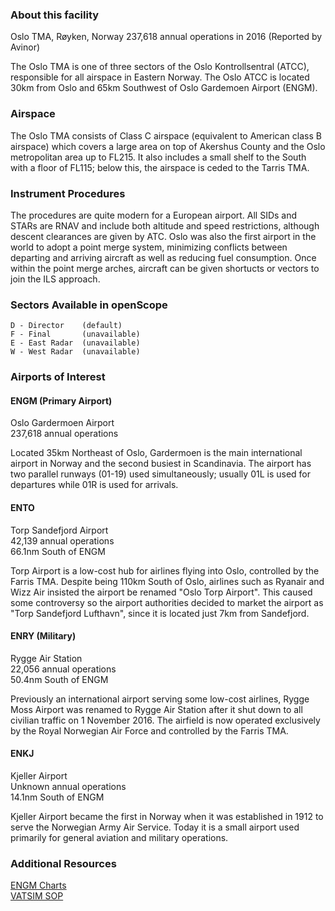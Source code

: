 ### About this facility
Oslo TMA, Røyken, Norway
237,618 annual operations in 2016 (Reported by Avinor)

The Oslo TMA is one of three sectors of the Oslo Kontrollsentral (ATCC), responsible for all airspace in Eastern Norway. The Oslo ATCC is located 30km from Oslo and 65km Southwest of Oslo Gardemoen Airport (ENGM).

### Airspace
The Oslo TMA consists of Class C airspace (equivalent to American class B airspace) which covers a large area on top of Akershus County and the Oslo metropolitan area up to FL215. It also includes a small shelf to the South with a floor of FL115; below this, the airspace is ceded to the Tarris TMA.

### Instrument Procedures
The procedures are quite modern for a European airport. All SIDs and STARs are RNAV and include both altitude and speed restrictions, although descent clearances are given by ATC. Oslo was also the first airport in the world to adopt a point merge system, minimizing conflicts between departing and arriving aircraft as well as reducing fuel consumption. Once within the point merge arches, aircraft can be given shortucts or vectors to join the ILS approach.

### Sectors Available in openScope
```
D - Director    (default)
F - Final       (unavailable)
E - East Radar  (unavailable)
W - West Radar  (unavailable)
```

### Airports of Interest

#### ENGM (Primary Airport)
Oslo Gardermoen Airport  
237,618 annual operations

Located 35km Northeast of Oslo, Gardermoen is the main international airport in Norway and the second busiest in Scandinavia. The airport has two parallel runways (01-19) used simultaneously; usually 01L is used for departures while 01R is used for arrivals.

#### ENTO
Torp Sandefjord Airport  
42,139 annual operations  
66.1nm South of ENGM

Torp Airport is a low-cost hub for airlines flying into Oslo, controlled by the Farris TMA. Despite being 110km South of Oslo, airlines such as Ryanair and Wizz Air insisted the airport be renamed "Oslo Torp Airport". This caused some controversy so the airport authorities decided to market the airport as "Torp Sandefjord Lufthavn", since it is located just 7km from Sandefjord.

#### ENRY (Military)
Rygge Air Station  
22,056 annual operations  
50.4nm South of ENGM

Previously an international airport serving some low-cost airlines, Rygge Moss Airport was renamed to Rygge Air Station after it shut down to all civilian traffic on 1 November 2016. The airfield is now operated exclusively by the Royal Norwegian Air Force and controlled by the Farris TMA.

#### ENKJ
Kjeller Airport  
Unknown annual operations  
14.1nm South of ENGM

Kjeller Airport became the first in Norway when it was established in 1912 to serve the Norwegian Army Air Service. Today it is a small airport used primarily for general aviation and military operations. 

### Additional Resources
[ENGM Charts](https://ais.avinor.no/AIP/Latest/aip/ad/engm/engm_en.html)  
[VATSIM SOP](http://vatsim-scandinavia.org/wp-content/uploads/2017/01/LOPOsloTMA.pdf)
